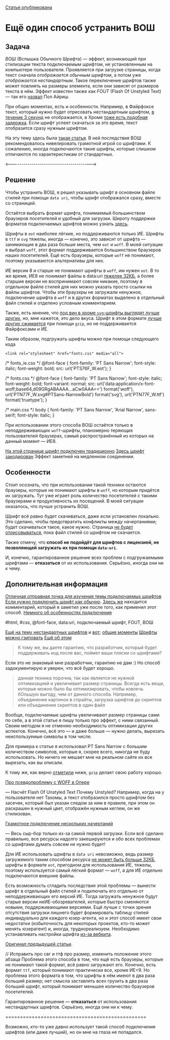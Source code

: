 [Статья опубликована](http://habrahabr.ru/post/180615/)


# Ещё один способ устранить ВОШ

## Задача

_ВОШ_ (Вспышка Обычного Шрифта) — эффект, возникающий при стилизации текста подключаемым шрифтом, не установленным на компьютере пользователя. Проявляется при загрузке страницы, когда текст сначала _отображается обычным шрифтом_, а потом уже _отображается нестандартным_. Такое переключение шрифтов также может повлиять на размеры элемента, если они зависят от размеров текста в нём.
Эффект известен также как _FOUT_ (Flash Of Unstyled Text) — так его [назвал](http://paulirish.com/2009/fighting-the-font-face-fout/) Пол Айриш.

При общих моментах, есть и особенности. Например, в Файрфоксе текст, который нужно будет отрисовать нестандартным шрифтом, [в течение 3 секунд](https://bugzilla.mozilla.org/show_bug.cgi?id=499292) не отображается, в Хроме [тоже есть подобная задержка](https://bugs.webkit.org/show_bug.cgi?id=25207#c28). Если шрифт успеет скачаться за это время, текст отобразится сразу нужным шрифтом.

На эту тему здесь была [такая статья](http://habrahabr.ru/post/78551/). В ней последствия ВОШ рекомендовалось нивелировать грамотной игрой со шрифтами. К сожалению, иногда подключаются такие шрифты, которые слишком отличаются по характеристикам от стандартных.


<--------------------------------------->


## Решение

Чтобы устранить ВОШ, я решил указывать шрифт в основном файле стилей при помощи `data uri`, чтобы шрифт отображался сразу, вместе со страницей.

Остаётся выбрать формат шрифта, понимаемый большинством браузеров посетителей и удобный для загрузки. Широту поддержки форматов подключаемых шрифтов можно узнать [здесь](http://caniuse.com/#feat=fontface).

Шрифты в `eot` наиболее лёгкие, но поддерживаются только ИЕ.
Шрифты в `ttf` и `svg` тяжелы, иногда — конечно, это зависит от шрифта — занимающие в два раза больше места, чем `eot` и `woff`. В моей ситуации я выбрал `woff`, этот формат поддерживается большинством браузеров наших посетителей.
Ещё есть браузеры, которые `woff` не понимают, поэтому указываются альтернативы для них.

ИЕ версии 8 и старше не понимают шрифты в `woff`, им нужен `eot`. В то же время, ИЕ8 не понимает файлы в data:uri [тяжелее 32КБ](http://css-tricks.com/data-uris/), а более старшие версии не воспринимают совсем никакие, поэтому в отдельном файле стилей для них можно указать просто ссылки на файлы шрифтов. Чтобы эти браузеры не загружали ненужное, подключение шрифта в `woff` и в других форматах выделено в отдельный файл стилей и отделено условным комментарием.

Также, есть мнение, что [под вин в хроме `svg`-шрифты выглядят лучше других](http://www.fontspring.com/demos/svg-vs-woff/), но, мне кажется, это дело вкуса. Шрифт в этом формате [лучше других сжимается](http://www.phpied.com/gzip-your-font-face-files/) при помощи `gzip`, но не поддерживается Файрфоксами и ИЕ.

Таким образом, подгружать шрифты можно при помощи следующего кода

  <!-- подключение файлов стилей -->
  <!--[if lte IE 8]>
    <link rel="stylesheet" href="fonts_ie.css" media="all">
  <![endif]-->
  <!--[if gt IE 8]><!-->
    <link rel="stylesheet" href="fonts.css" media="all">
  <!--<![endif]-->

  <link rel="stylesheet" href="main.css" media="all">


  /* fonts_ie.css */
  @font-face {
    font-family: 'PT Sans Narrow';
    font-style: italic;
    font-weight: bold;
    src: url('PTS76F_W.eot');
  }

  /* fonts.css */
  @font-face {
    font-family: 'PT Sans Narrow';
    font-style: italic;
    font-weight: bold;
    font-variant: normal;
    src: url('data:application/x-font-woff;base64,d09GRgABAAAA...aCw0AAA==') format('woff'), 
         url('PTN77F_W.svg#PTSans-NarrowBold') format('svg'),
         url('PTN77F_W.ttf') format('truetype');
  }

  /* main.css */
  body {
    font-family: 'PT Sans Narrow', 'Arial Narrow', sans-serif;
    font-style: italic;
  }


При использовании этого способа ВОШ остаётся только в неподдерживающих `woff`-шрифты, планомерно теряющих пользователей браузерах, самый распространённый из которых на данный момент — ИЕ8.

[На этой странице шрифт подключен традиционно](http://ser-gen.github.io/sandbox/tests/fout/test_1.html)
[Здесь шрифт закодирован](http://ser-gen.github.io/sandbox/tests/fout/test_2.html)
Эффект заметней на медленном соединении.


## Особенности

Стоит осознать, что при использовании такой техники остаются браузеры, которые не понимают шрифты в `woff`, но которым придётся их загружать. Тут уже играет роль количество посетителей с такими браузерами и продуктивность их посещений. В моей ситуации оказалось, что лучше устранить ВОШ.

Шрифт всё равно будет скачиваться, даже если установлен локально. Это сделано, чтобы предотвратить конфликты между начертаниями; будет скачиваться такое, какое нужно.
Страница [не будет отрисовываться](http://www.phpied.com/css-and-the-critical-path/), пока файл стилей со шрифтом не скачается.

Также отмечу, что **способ не подойдёт для шрифтов с лицензией, не позволяющей загружать их при помощи `data:uri`**.

И, конечно, гарантированное решение всех проблем с подгружаемыми шрифтами — **отказаться** от их использования. Серьёзно, иногда они ни к чему.


## Дополнительная информация

[Отличная отправная точка для изучения темы подключаемых шрифтов](http://habrahabr.ru/post/64596/)
[Если нужно подключить шрифт как обычно](http://habrahabr.ru/post/113136/). [Здесь же](http://habrahabr.ru/post/113136/#comment_3634868) находится комментарий, который я заметил уже после того, как применил этот способ.
[Немного об особенностях подключения](http://paulirish.com/2010/font-face-gotchas/)


#html, #css, @font-face, data:uri, подключаемый шрифт, FOUT, ВОШ





[Ещё на тему нестандартных шрифтов](http://paulirish.com/2009/bulletproof-font-face-implementation-syntax/)
и [вот](http://paulirish.com/2009/fighting-the-font-face-fout/);
[общие моменты](http://www.html5rocks.com/en/tutorials/webfonts/quick/)
[Шрифты можно гзиповать](http://www.phpied.com/gzip-your-font-face-files/)
[Ещё об этом](http://www.phpied.com/font-face-gzipping-take-ii/)



<blockquote>К тому же, вы даете гарантию, что разработчик, который будет поддерживать код после вас, поймет ваши пляски со шрифтами?</blockquote>
Если это не знакомый мне разработчик, гарантию не дам :)
Но способ задокументирую и уверен, что всё будет хорошо.

<blockquote>данная техника порочна, так как является не нужной оптимизацией и увеличивает размер страницы. Всегда есть вещи, которые можно было бы оптимизировать, чтобы извлечь бОльшую выгоду, чем от данного способа. Например, объединение картинок в спрайты, загрузка шрифтов до скриптов или объединение скриптов в один файл</blockquote>
Вообще, подключаемые шрифты увеличивают размер страницы сами по себе, а в этой статье я пишу только про эффект, с ними связанный.
Своим методом я не отменяю необходимость оптимизации других аспектов. Конечно, всё это — и даже больше — нужно делать, вырезать неиспользуемые символы в том числе.

Для примера к статье я использовал PT Sans Narrow с большим количеством символов, которые я, скорее всего, никогда не буду использовать. Но ничего не мешает мне на реальном сайте их все вырезать, как вы описали.

К тому же, как верно <a href="http://habrahabr.ru/post/180615/#comment_6276265">отметили</a> ниже, <code>gzip</code> делает свою работу хорошо.







[Про псевдопроблему с WOFF в Опере](https://www.free-lance.ru/commune/professionalnyie/129/htmlcss/1438148/dopolnenie-pro-font-face-i-opera.html)

— Насчёт Flash Of Unstyled Text
Почему Unstyled? Например, когда на у пользователя нет Тахомы, а текст отобразился просто шрифтом без засечек, который был указан следом за ним в правиле, при этом он раскрашен в нужный цвет, отображён нужным кеглем, он же стилизован.

[Грамотное подключение нескольких начертаний](http://www.metaltoad.com/blog/how-use-font-face-avoid-faux-italic-and-bold-browser-styles)

— Весь сыр-бор только из-за самой первой загрузки. Если всё сделано правильно, все ресурсы надолго закешируются и обо всех проблемах со шрифтами думать совсем не нужно будет!






Для ИЕ использовать шрифты в `data uri` невозможно, ведь размер загружемого таким способом ресурса [не может быть больше 32КБ](http://caniuse.com/datauri), шрифты в формате `eot`, пригодном для использования ИЕ, тяжелы, поэтому используется самый лёгкий формат — `woff`, а для ИЕ отдельно подключаются внешние файлы.

Есть возможность сгладить последствия этой проблемы — вынести шрифт в отдельный файл стилей и подключать его отдельно от неподдерживающих его версий ИЕ. Тогда загружать ненужное будут старые версии неИЕ-обозревателей, которые быстро сменяются новыми, поддерживающими версиями. Ещё лучше с точки зрения отсутствия загрузки лишнего будет формировать таблицу стилей индивидуально для каждого юзер-агента, но и этот способ имеет свои недостатки (избыточность для некоторых проектов, кто-то может менять юзерагент) и, иногда, труднореализуем.
Необходимо устанавливать настройки шрифта [из-за вебкита](http://paulirish.com/2010/font-face-gotchas/).

[Оригинал предыдущей статьи](http://paulirish.com/2009/bulletproof-font-face-implementation-syntax/).



// Исправить про свг и ттф про размер, изменить положение этого абзаца
Проблема этого способа в том, что ещё есть браузеры, которые не понимают такой формат, всё равно загружают его. Конечно, есть формат `ttf`, который понимают практически все, кроме ИЕ<9. Но проблема этого формата в том, что шрифты в нём имеют в два раза больший размер; нет смысла заставлять всех грузить в два раза больший шрифт, который понимает меньшее количество браузеров посетителей.

Гарантированное решение — **отказаться** от использования нестандартных шрифтов. Серьёзно, иногда они ни к чему.

================================================

Возможно, кто-то уже давно использует такой способ подключения шрифтов (или даже лучший), но он мне на глаза не попадался.
